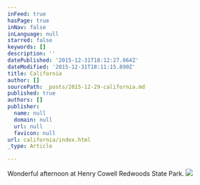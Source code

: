 ```yaml
---
inFeed: true
hasPage: true
inNav: false
inLanguage: null
starred: false
keywords: []
description: ''
datePublished: '2015-12-31T18:12:27.864Z'
dateModified: '2015-12-31T18:11:15.890Z'
title: California
author: []
sourcePath: _posts/2015-12-29-california.md
published: true
authors: []
publisher:
  name: null
  domain: null
  url: null
  favicon: null
url: california/index.html
_type: Article

---
```

Wonderful afternoon at Henry Cowell Redwoods State Park. ![](https://the-grid-user-content.s3-us-west-2.amazonaws.com/8fb4b464-1fa2-4c76-9758-bc1a6f163556.jpg)